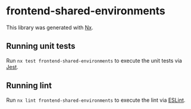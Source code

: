 # frontend-shared-environments

This library was generated with [Nx](https://nx.dev).

## Running unit tests

Run `nx test frontend-shared-environments` to execute the unit tests via [Jest](https://jestjs.io).

## Running lint

Run `nx lint frontend-shared-environments` to execute the lint via [ESLint](https://eslint.org/).
